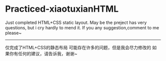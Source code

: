 # Practiced-xiaotuxianHTML

Just completed HTML+CSS static layout.
May be the preject has very questions, but i cry hardly to mend it.
If you any suggestion,comment to me please~

-----------------
仅完成了HTML+CSS的静态布局
可能存在许多的问题，但是我会尽力修改的
如果你有任何的建议，请告诉我，谢谢~
